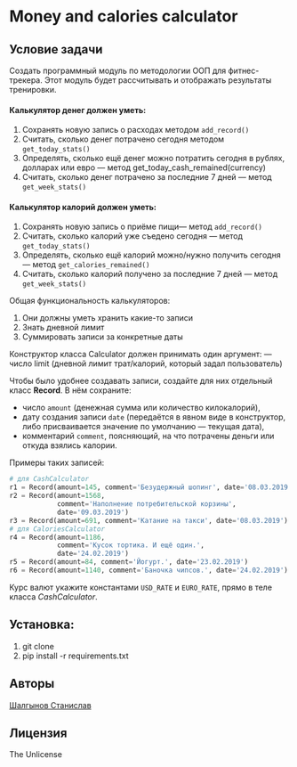 # Money and calories calculator

## Условие задачи
Создать программный модуль по методологии ООП для фитнес-трекера. Этот модуль будет рассчитывать и отображать результаты тренировки.

#### Калькулятор денег должен уметь:

1) Сохранять новую запись о расходах методом `add_record()`
2) Считать, сколько денег потрачено сегодня методом `get_today_stats()`
3) Определять, сколько ещё денег можно потратить сегодня в рублях, долларах или евро — метод get_today_cash_remained(currency)
4) Считать, сколько денег потрачено за последние 7 дней — метод `get_week_stats()`

#### Калькулятор калорий должен уметь:
1) Сохранять новую запись о приёме пищи— метод `add_record()`
2) Считать, сколько калорий уже съедено сегодня — метод `get_today_stats()`
3) Определять, сколько ещё калорий можно/нужно получить сегодня — метод `get_calories_remained()`
4) Считать, сколько калорий получено за последние 7 дней — метод `get_week_stats()`

Общая функциональность калькуляторов:
1) Они должны уметь хранить какие-то записи 
2) Знать дневной лимит
3) Суммировать записи за конкретные даты

Конструктор класса Calculator должен принимать один аргумент: 
— число limit (дневной лимит трат/калорий, который задал пользователь)

Чтобы было удобнее создавать записи, создайте для них отдельный класс **Record**. В нём сохраните:
* число `amount` (денежная сумма или количество килокалорий),
* дату создания записи `date` (передаётся в явном виде в конструктор, либо присваивается значение по умолчанию — текущая дата),
* комментарий `comment`, поясняющий, на что потрачены деньги или откуда взялись калории.

Примеры таких записей:
```python
# для CashCalculator 
r1 = Record(amount=145, comment='Безудержный шопинг', date='08.03.2019')
r2 = Record(amount=1568,
            comment='Наполнение потребительской корзины',
            date='09.03.2019')
r3 = Record(amount=691, comment='Катание на такси', date='08.03.2019')
# для CaloriesCalculator
r4 = Record(amount=1186,
            comment='Кусок тортика. И ещё один.',
            date='24.02.2019')
r5 = Record(amount=84, comment='Йогурт.', date='23.02.2019')
r6 = Record(amount=1140, comment='Баночка чипсов.', date='24.02.2019')
```

Курс валют укажите константами `USD_RATE` и `EURO_RATE`, прямо в теле класса *CashCalculator*.

## Установка:
1) git clone
2) pip install -r requirements.txt

## Авторы
[Шалгынов Станислав](https://github.com/stasrls)

## Лицензия
The Unlicense
